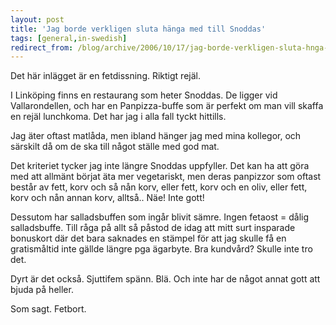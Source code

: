 ```yaml
---
layout: post
title: 'Jag borde verkligen sluta hänga med till Snoddas'
tags: [general,in-swedish]
redirect_from: /blog/archive/2006/10/17/jag-borde-verkligen-sluta-hnga-med-till-snoddas
---
```


Det här inlägget är en fetdissning. Riktigt rejäl.

I Linköping finns en restaurang som heter Snoddas. De ligger vid
Vallarondellen, och har en Panpizza-buffe som är perfekt om man vill
skaffa en rejäl lunchkoma. Det har jag i alla fall tyckt hittills.

Jag äter oftast matlåda, men ibland hänger jag med mina kollegor, och
särskilt då om de ska till något ställe med god mat.

Det kriteriet tycker jag inte längre Snoddas uppfyller. Det kan ha att
göra med att allmänt börjat äta mer vegetariskt, men deras panpizzor som
oftast består av fett, korv och så nån korv, eller fett, korv och en
oliv, eller fett, korv och nån annan korv, alltså.. Näe! Inte gott!

Dessutom har salladsbuffen som ingår blivit sämre. Ingen fetaost = dålig
salladsbuffe. Till råga på allt så påstod de idag att mitt surt
insparade bonuskort där det bara saknades en stämpel för att jag skulle
få en gratismåltid inte gällde längre pga ägarbyte. Bra kundvård? Skulle
inte tro det.

Dyrt är det också. Sjuttifem spänn. Blä. Och inte har de något annat
gott att bjuda på heller.

Som sagt. Fetbort.

